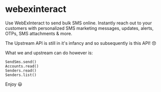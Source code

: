 # webexinteract
Use WebExInteract to send bulk SMS online. 
Instantly reach out to your customers with personalized SMS marketing messages, updates, alerts, OTPs, SMS attachments &amp; more.

The Upstream API is still in it's infancy and so subsequently is this API! :disappointed:

What we and upstream can do however is:

    SendSms.send()
    Accounts.read()
    Senders.read()
    Senders.list()

Enjoy :smiley:
